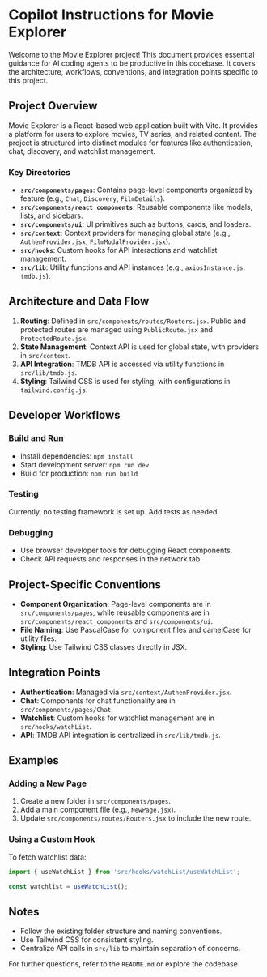 # Copilot Instructions for Movie Explorer

Welcome to the Movie Explorer project! This document provides essential guidance for AI coding agents to be productive in this codebase. It covers the architecture, workflows, conventions, and integration points specific to this project.

## Project Overview

Movie Explorer is a React-based web application built with Vite. It provides a platform for users to explore movies, TV series, and related content. The project is structured into distinct modules for features like authentication, chat, discovery, and watchlist management.

### Key Directories

- **`src/components/pages`**: Contains page-level components organized by feature (e.g., `Chat`, `Discovery`, `FilmDetails`).
- **`src/components/react_components`**: Reusable components like modals, lists, and sidebars.
- **`src/components/ui`**: UI primitives such as buttons, cards, and loaders.
- **`src/context`**: Context providers for managing global state (e.g., `AuthenProvider.jsx`, `FilmModalProvider.jsx`).
- **`src/hooks`**: Custom hooks for API interactions and watchlist management.
- **`src/lib`**: Utility functions and API instances (e.g., `axiosInstance.js`, `tmdb.js`).

## Architecture and Data Flow

1. **Routing**: Defined in `src/components/routes/Routers.jsx`. Public and protected routes are managed using `PublicRoute.jsx` and `ProtectedRoute.jsx`.
2. **State Management**: Context API is used for global state, with providers in `src/context`.
3. **API Integration**: TMDB API is accessed via utility functions in `src/lib/tmdb.js`.
4. **Styling**: Tailwind CSS is used for styling, with configurations in `tailwind.config.js`.

## Developer Workflows

### Build and Run

- Install dependencies: `npm install`
- Start development server: `npm run dev`
- Build for production: `npm run build`

### Testing

Currently, no testing framework is set up. Add tests as needed.

### Debugging

- Use browser developer tools for debugging React components.
- Check API requests and responses in the network tab.

## Project-Specific Conventions

- **Component Organization**: Page-level components are in `src/components/pages`, while reusable components are in `src/components/react_components` and `src/components/ui`.
- **File Naming**: Use PascalCase for component files and camelCase for utility files.
- **Styling**: Use Tailwind CSS classes directly in JSX.

## Integration Points

- **Authentication**: Managed via `src/context/AuthenProvider.jsx`.
- **Chat**: Components for chat functionality are in `src/components/pages/Chat`.
- **Watchlist**: Custom hooks for watchlist management are in `src/hooks/watchList`.
- **API**: TMDB API integration is centralized in `src/lib/tmdb.js`.

## Examples

### Adding a New Page

1. Create a new folder in `src/components/pages`.
2. Add a main component file (e.g., `NewPage.jsx`).
3. Update `src/components/routes/Routers.jsx` to include the new route.

### Using a Custom Hook

To fetch watchlist data:

```javascript
import { useWatchList } from 'src/hooks/watchList/useWatchList';

const watchlist = useWatchList();
```

## Notes

- Follow the existing folder structure and naming conventions.
- Use Tailwind CSS for consistent styling.
- Centralize API calls in `src/lib` to maintain separation of concerns.

For further questions, refer to the `README.md` or explore the codebase.